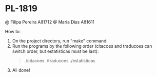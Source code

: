 # PL-1819

@ Filipa Pereira A81712
@ Maria Dias A81611

How to:
1. On the project directory, run "make" command.
2. Run the programs by the following order (citacoes and traducoes can switch order, but estatisticas must be last):
    > ./citacoes
    > ./traducoes
    > ./estatisticas
3. All done!


